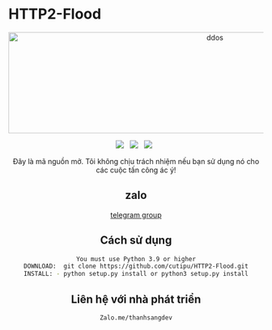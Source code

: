 # HTTP2-Flood
<div align=center>
<p align="center"><img src="https://http2.github.io/asset/http2.svg" width="800px" height="200px" alt="ddos"></p>
 <p>
 <img src="https://img.shields.io/github/stars/cutipu/HTTP2-Flood?color=%23DF0067&style=for-the-badge"/> &nbsp;
 <img src="https://img.shields.io/github/forks/cutipu/HTTP2-Flood?color=%239999FF&style=for-the-badge"/> &nbsp;
 <img src="https://img.shields.io/github/license/cutipu/HTTP2-Flood?color=%23E8E8E8&style=for-the-badge"/> &nbsp;
 
</p>
Đây là mã nguồn mở. Tôi không chịu trách nhiệm nếu bạn sử dụng nó cho các cuộc tấn công ác ý!



## zalo
[telegram group](https://zalo.me/thanhsangdev)

## Cách sử dụng
```sh
You must use Python 3.9 or higher
DOWNLOAD:  git clone https://github.com/cutipu/HTTP2-Flood.git
INSTALL: - python setup.py install or python3 setup.py install
```

## Liên hệ với nhà phát triển
```
Zalo.me/thanhsangdev
```
